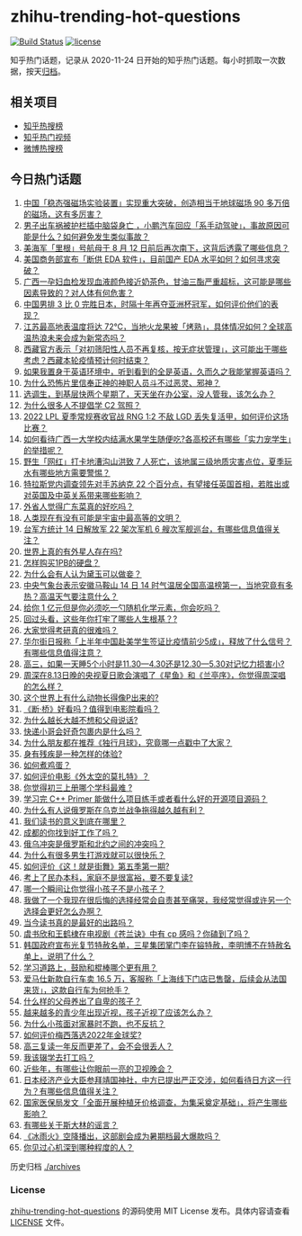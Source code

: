 # zhihu-trending-hot-questions

[![Build Status](https://github.com/justjavac/zhihu-trending-hot-questions/workflows/ci/badge.svg?branch=master)](https://github.com/justjavac/zhihu-trending-hot-questions/actions)
[![license](https://img.shields.io/github/license/justjavac/zhihu-trending-hot-questions)](https://github.com/justjavac/zhihu-trending-hot-questions/blob/master/LICENSE)

知乎热门话题，记录从 2020-11-24 日开始的知乎热门话题。每小时抓取一次数据，按天[归档](./archives)。

## 相关项目

- [知乎热搜榜](https://github.com/justjavac/zhihu-trending-top-search)
- [知乎热门视频](https://github.com/justjavac/zhihu-trending-hot-video)
- [微博热搜榜](https://github.com/justjavac/weibo-trending-hot-search)

## 今日热门话题

<!-- BEGIN -->
<!-- 最后更新时间 Mon Aug 15 2022 05:17:57 GMT+0800 (China Standard Time) -->

1. [中国「稳态强磁场实验装置」实现重大突破，创造相当于地球磁场 90 多万倍的磁场，这有多厉害？](https://www.zhihu.com/question/548311745)
1. [男子出车祸被护栏插中脑袋身亡 ，小鹏汽车回应「系手动驾驶」，事故原因可能是什么？如何避免发生类似事故？](https://www.zhihu.com/question/548333823)
1. [美海军「里根」号航母于 8 月 12 日前后再次南下，这背后透露了哪些信息？](https://www.zhihu.com/question/548355194)
1. [美国商务部宣布「断供 EDA 软件」，目前国产 EDA 水平如何？如何寻求突破？](https://www.zhihu.com/question/548288003)
1. [广西一孕妇血检发现血液颜色接近奶茶色，甘油三酯严重超标，这可能是哪些因素导致的？对人体有何危害？](https://www.zhihu.com/question/548317076)
1. [中国男排 3 比 0 完胜日本，时隔十年再夺亚洲杯冠军，如何评价他们的表现？](https://www.zhihu.com/question/548383815)
1. [江苏最高地表温度将达 72℃，当地火龙果被「烤熟」，具体情况如何？全球高温热浪未来会成为新常态吗？](https://www.zhihu.com/question/548340729)
1. [西藏官方表示「对初筛阳性人员不再复核，按无症状管理」，这可能出于哪些考虑？西藏本轮疫情预计何时结束？](https://www.zhihu.com/question/548325116)
1. [如果我置身于英语环境中，听到看到的全是英语，久而久之我能掌握英语吗？](https://www.zhihu.com/question/315121538)
1. [为什么恐怖片里信奉正神的神职人员斗不过恶灵、邪神？](https://www.zhihu.com/question/543052194)
1. [选调生，到基层快两个星期了，天天坐在办公室，没人管我，该怎么办？](https://www.zhihu.com/question/548075547)
1. [为什么很多人不提倡学 C2 驾照？](https://www.zhihu.com/question/335140617)
1. [2022 LPL 夏季常规赛收官战 RNG 1:2 不敌 LGD 丢失复活甲，如何评价这场比赛？](https://www.zhihu.com/question/548376299)
1. [如何看待广西一大学校内结满水果学生随便吃?各高校还有哪些「实力宠学生」的举措呢？](https://www.zhihu.com/question/548335386)
1. [野生「网红」打卡地漕沟山洪致 7 人死亡，该地属三级地质灾害点位，夏季玩水有哪些地方需要警惕？](https://www.zhihu.com/question/548321740)
1. [特拉斯党内调查领先对手苏纳克 22 个百分点，有望接任英国首相，若胜出或对英国及中英关系带来哪些影响？](https://www.zhihu.com/question/548357095)
1. [外省人觉得广东菜真的好吃吗？](https://www.zhihu.com/question/335509601)
1. [人类现在有没有可能是宇宙中最高等的文明？](https://www.zhihu.com/question/275244312)
1. [台军方统计 14 日解放军 22 架次军机 6 艘次军舰巡台，有哪些信息值得关注？](https://www.zhihu.com/question/548387532)
1. [世界上真的有外星人存在吗?](https://www.zhihu.com/question/531481549)
1. [怎样购买1PB的硬盘？](https://www.zhihu.com/question/537947704)
1. [为什么会有人认为黛玉可以做妾？](https://www.zhihu.com/question/474108302)
1. [中央气象台表示安徽马鞍山 14 日 14 时气温居全国高温榜第一，当地究竟有多热？高温天气要注意什么？](https://www.zhihu.com/question/548368081)
1. [给你 1 亿元但是你必须吃一勺随机化学元素，你会吃吗？](https://www.zhihu.com/question/543286181)
1. [回过头看，这些年你打牢了哪些人生根基？?](https://www.zhihu.com/question/547639611)
1. [大家觉得考研真的很难吗？](https://www.zhihu.com/question/458180489)
1. [华尔街日报称「上半年中国赴美学生签证比疫情前少5成」，释放了什么信号？有哪些信息值得注意？](https://www.zhihu.com/question/548150699)
1. [高三，如果一天睡5个小时是11.30—4.30还是12.30—5.30对记忆力损害小?](https://www.zhihu.com/question/547586531)
1. [周深在8.13日晚的央视夏日歌会演唱了《星鱼》和《兰亭序》，你觉得周深唱的怎么样？](https://www.zhihu.com/question/548298461)
1. [这个世界上有什么动物长得像P出来的?](https://www.zhihu.com/question/542741435)
1. [《断·桥》好看吗？值得到电影院看吗？](https://www.zhihu.com/question/548245852)
1. [为什么越长大越不想和父母说话?](https://www.zhihu.com/question/326479604)
1. [快递小哥会好奇包裹内是什么吗？](https://www.zhihu.com/question/293696123)
1. [为什么朋友都在推荐《独行月球》，究竟哪一点戳中了大家？](https://www.zhihu.com/question/546050526)
1. [身有残疾是一种怎样的体验?](https://www.zhihu.com/question/412838214)
1. [如何煮鸡蛋？](https://www.zhihu.com/question/21558895)
1. [如何评价电影《外太空的莫扎特》？](https://www.zhihu.com/question/457462565)
1. [你觉得初三上册哪个学科最难 ?](https://www.zhihu.com/question/547840441)
1. [学习完 C++ Primer 能做什么项目练手或者看什么好的开源项目源码？](https://www.zhihu.com/question/29112393)
1. [为什么有人说俄罗斯在乌克兰战争拖得越久越有利？](https://www.zhihu.com/question/536807958)
1. [我们读书的意义到底在哪里？](https://www.zhihu.com/question/546894647)
1. [成都的你找到好工作了吗？](https://www.zhihu.com/question/522662759)
1. [俄乌冲突是俄罗斯和北约之间的冲突吗？](https://www.zhihu.com/question/548065319)
1. [为什么有很多男生打游戏就可以很快乐？](https://www.zhihu.com/question/347424469)
1. [如何评价《这！就是街舞》第五季第一期?](https://www.zhihu.com/question/547985591)
1. [考上了民办本科，家庭不是很富裕，要不要复读?](https://www.zhihu.com/question/548341542)
1. [哪一个瞬间让你觉得小孩子不是小孩子？](https://www.zhihu.com/question/396904034)
1. [我做了一个我现在很后悔的选择经常会自责甚至痛哭，我经常觉得或许另一个选择会更好怎么办啊？](https://www.zhihu.com/question/548348357)
1. [当今读书真的是最好的出路吗？](https://www.zhihu.com/question/547349896)
1. [虞书欣和王鹤棣在电视剧《苍兰诀》中有 cp 感吗？你磕到了吗？](https://www.zhihu.com/question/547262718)
1. [韩国政府宣布光复节特赦名单，三星集团掌门李在镕特赦，李明博不在特赦名单上，说明了什么？](https://www.zhihu.com/question/548056486)
1. [学习道路上，鼓励和棍棒哪个更有用？](https://www.zhihu.com/question/548337192)
1. [爱马仕新款自行车卖 16.5 万，客服称「上海线下门店已售罄，后续会从法国来货」，这款自行车为何抢手？](https://www.zhihu.com/question/548000041)
1. [什么样的父母养出了自卑的孩子？](https://www.zhihu.com/question/487647494)
1. [越来越多的青少年出现近视，孩子近视了应该怎么办？](https://www.zhihu.com/question/548094262)
1. [为什么小孩面对家暴时不跑，也不反抗？](https://www.zhihu.com/question/547341037)
1. [如何评价梅西落选2022年金球奖?](https://www.zhihu.com/question/548182432)
1. [高三复读一年反而更差了，会不会很丢人？](https://www.zhihu.com/question/548330149)
1. [我该辍学去打工吗？](https://www.zhihu.com/question/548241735)
1. [近些年，有哪些让你眼前一亮的卫视晚会？](https://www.zhihu.com/question/548245608)
1. [日本经济产业大臣参拜靖国神社，中方已提出严正交涉，如何看待日方这一行为？有哪些信息值得关注？](https://www.zhihu.com/question/548379379)
1. [国家医保局发文「全面开展种植牙价格调查，为集采奠定基础」，将产生哪些影响？](https://www.zhihu.com/question/548141854)
1. [有哪些关于斯大林的谣言？](https://www.zhihu.com/question/547746219)
1. [《冰雨火》空降播出，这部剧会成为暑期档最大爆款吗？](https://www.zhihu.com/question/465084547)
1. [你见过心机深到哪种程度的人？](https://www.zhihu.com/question/61655284)

<!-- END -->

历史归档 [./archives](./archives)

### License

[zhihu-trending-hot-questions](https://github.com/justjavac/zhihu-trending-hot-questions)
的源码使用 MIT License 发布。具体内容请查看 [LICENSE](./LICENSE) 文件。
